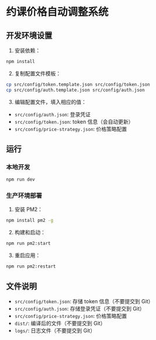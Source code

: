 # 约课价格自动调整系统

## 开发环境设置

1. 安装依赖：
```bash
npm install
```

2. 复制配置文件模板：
```bash
cp src/config/token.template.json src/config/token.json
cp src/config/auth.template.json src/config/auth.json
```

3. 编辑配置文件，填入相应的值：
- `src/config/auth.json`: 登录凭证
- `src/config/token.json`: token 信息（会自动更新）
- `src/config/price-strategy.json`: 价格策略配置

## 运行

### 本地开发
```bash
npm run dev
```

### 生产环境部署
1. 安装 PM2：
```bash
npm install pm2 -g
```

2. 构建和启动：
```bash
npm run pm2:start
```

3. 重启应用：
```bash
npm run pm2:restart
```

## 文件说明
- `src/config/token.json`: 存储 token 信息（不要提交到 Git）
- `src/config/auth.json`: 存储登录凭证（不要提交到 Git）
- `src/config/price-strategy.json`: 价格策略配置
- `dist/`: 编译后的文件（不要提交到 Git）
- `logs/`: 日志文件（不要提交到 Git）
```